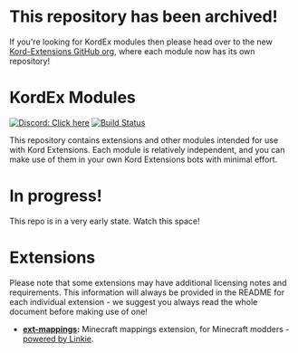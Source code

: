 # This repository has been archived!

If you're looking for KordEx modules then please head over to the new [Kord-Extensions GitHub org](https://github.com/Kord-Extensions/), where each module now has its own repository!

# KordEx Modules

[![Discord: Click here](https://img.shields.io/static/v1?label=Discord&message=Click%20here&color=7289DA&style=for-the-badge&logo=discord)](https://discord.gg/gjXqqCS) [![Build Status](https://img.shields.io/github/workflow/status/Kotlin-Discord/kordex-modules/CI%20(Root)/root?logo=github&style=for-the-badge)](https://github.com/Kotlin-Discord/kordex-modules/actions?query=workflow%3ACI+branch%3Aroot)

This repository contains extensions and other modules intended for use with Kord Extensions. Each module is relatively
independent, and you can make use of them in your own Kord Extensions bots with minimal effort.

# In progress!

This repo is in a very early state. Watch this space!

# Extensions

Please note that some extensions may have additional licensing notes and requirements. This information will always be provided in the README for each individual extension - we suggest you always read the whole document before making use of one!

* **[ext-mappings](ext-mappings):** Minecraft mappings extension, for Minecraft modders - 
  [powered by Linkie](https://github.com/shedaniel/linkie-core).
